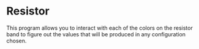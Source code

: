 # Resistor
This program allows you to interact with each of the colors on the resistor band to figure out the values that will be produced in any configuration chosen.